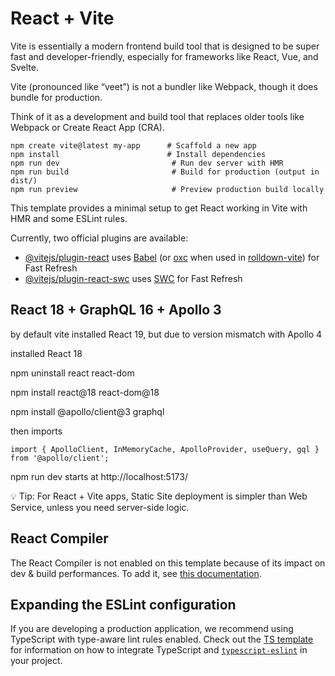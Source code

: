 # React + Vite

Vite is essentially a modern frontend build tool that is designed to be super fast and developer-friendly, especially for frameworks like React, Vue, and Svelte.

Vite (pronounced like “veet”) is not a bundler like Webpack, though it does bundle for production.

Think of it as a development and build tool that replaces older tools like Webpack or Create React App (CRA).

```
npm create vite@latest my-app      # Scaffold a new app
npm install                        # Install dependencies
npm run dev                         # Run dev server with HMR
npm run build                       # Build for production (output in dist/)
npm run preview                     # Preview production build locally
```
This template provides a minimal setup to get React working in Vite with HMR and some ESLint rules.

Currently, two official plugins are available:

- [@vitejs/plugin-react](https://github.com/vitejs/vite-plugin-react/blob/main/packages/plugin-react) uses [Babel](https://babeljs.io/) (or [oxc](https://oxc.rs) when used in [rolldown-vite](https://vite.dev/guide/rolldown)) for Fast Refresh
- [@vitejs/plugin-react-swc](https://github.com/vitejs/vite-plugin-react/blob/main/packages/plugin-react-swc) uses [SWC](https://swc.rs/) for Fast Refresh

## React 18 + GraphQL 16 + Apollo 3 
by default vite installed React 19, but due to version mismatch with Apollo 4

installed React 18

npm uninstall react react-dom

npm install react@18 react-dom@18

npm install @apollo/client@3 graphql

then imports

```
import { ApolloClient, InMemoryCache, ApolloProvider, useQuery, gql } from '@apollo/client';
```

npm run dev starts at http://localhost:5173/

💡 Tip: For React + Vite apps, Static Site deployment is simpler than Web Service, unless you need server-side logic.

## React Compiler

The React Compiler is not enabled on this template because of its impact on dev & build performances. To add it, see [this documentation](https://react.dev/learn/react-compiler/installation).

## Expanding the ESLint configuration

If you are developing a production application, we recommend using TypeScript with type-aware lint rules enabled. Check out the [TS template](https://github.com/vitejs/vite/tree/main/packages/create-vite/template-react-ts) for information on how to integrate TypeScript and [`typescript-eslint`](https://typescript-eslint.io) in your project.
